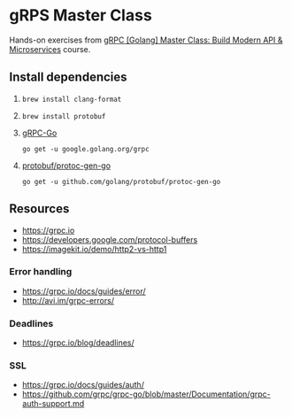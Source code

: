 # gRPS Master Class

Hands-on exercises from [gRPC [Golang] Master Class: Build Modern API & Microservices](https://www.udemy.com/share/101Zo0A0QaeF1aTHg=/) course.

## Install dependencies

1. `brew install clang-format`
2. `brew install protobuf`
3. [gRPC-Go](https://github.com/grpc/grpc-go)

    ```
    go get -u google.golang.org/grpc
    ```

4. [protobuf/protoc-gen-go](https://github.com/golang/protobuf)

    ```
    go get -u github.com/golang/protobuf/protoc-gen-go
    ```


## Resources

* https://grpc.io
* https://developers.google.com/protocol-buffers
* https://imagekit.io/demo/http2-vs-http1

### Error handling

* https://grpc.io/docs/guides/error/
* http://avi.im/grpc-errors/

### Deadlines

* https://grpc.io/blog/deadlines/


### SSL

* https://grpc.io/docs/guides/auth/
* https://github.com/grpc/grpc-go/blob/master/Documentation/grpc-auth-support.md